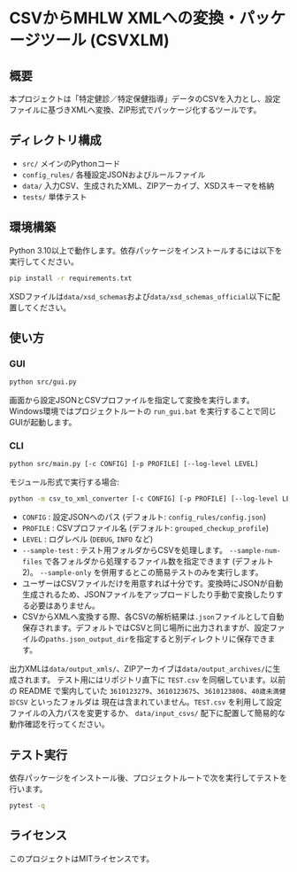 # CSVからMHLW XMLへの変換・パッケージツール (CSVXLM)

## 概要

本プロジェクトは「特定健診／特定保健指導」データのCSVを入力とし、設定ファイルに基づきXMLへ変換、ZIP形式でパッケージ化するツールです。

## ディレクトリ構成

- `src/` メインのPythonコード
- `config_rules/` 各種設定JSONおよびルールファイル
- `data/` 入力CSV、生成されたXML、ZIPアーカイブ、XSDスキーマを格納
- `tests/` 単体テスト

## 環境構築

Python 3.10以上で動作します。依存パッケージをインストールするには以下を実行してください。

```bash
pip install -r requirements.txt
```

XSDファイルは`data/xsd_schemas`および`data/xsd_schemas_official`以下に配置してください。

## 使い方

### GUI

```bash
python src/gui.py
```

画面から設定JSONとCSVプロファイルを指定して変換を実行します。
Windows環境ではプロジェクトルートの `run_gui.bat` を実行することで同じGUIが起動します。

### CLI

```bash
python src/main.py [-c CONFIG] [-p PROFILE] [--log-level LEVEL]
```
モジュール形式で実行する場合:
```bash
python -m csv_to_xml_converter [-c CONFIG] [-p PROFILE] [--log-level LEVEL]
```

- `CONFIG` : 設定JSONへのパス (デフォルト: `config_rules/config.json`)
- `PROFILE` : CSVプロファイル名 (デフォルト: `grouped_checkup_profile`)
- `LEVEL` : ログレベル (`DEBUG`, `INFO` など)
- `--sample-test` : テスト用フォルダからCSVを処理します。 `--sample-num-files` で各フォルダから処理するファイル数を指定できます (デフォルト2)。 `--sample-only` を併用するとこの簡易テストのみを実行します。
- ユーザーはCSVファイルだけを用意すれば十分です。変換時にJSONが自動生成されるため、JSONファイルをアップロードしたり手動で変換したりする必要はありません。
- CSVからXMLへ変換する際、各CSVの解析結果は`.json`ファイルとして自動保存されます。デフォルトではCSVと同じ場所に出力されますが、設定ファイルの`paths.json_output_dir`を指定すると別ディレクトリに保存できます。

出力XMLは`data/output_xmls/`、ZIPアーカイブは`data/output_archives/`に生成されます。
テスト用にはリポジトリ直下に `TEST.csv` を同梱しています。以前の README で案内していた
`3610123279`、`3610123675`、`3610123808`、`40歳未満健診CSV` といったフォルダは
現在は含まれていません。`TEST.csv` を利用して設定ファイルの入力パスを変更するか、
`data/input_csvs/` 配下に配置して簡易的な動作確認を行ってください。

## テスト実行

依存パッケージをインストール後、プロジェクトルートで次を実行してテストを行います。

```bash
pytest -q
```

## ライセンス

このプロジェクトはMITライセンスです。
